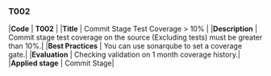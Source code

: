 ### T002

|**Code**           | **T002** |
|**Title**          | Commit Stage Test Coverage > 10% |
|**Description**    | Commit stage test coverage on the source (Excluding tests) must be greater than 10%.|
|**Best Practices** | You can use sonarqube to set a coverage gate.|
|**Evaluation**     | Checking validation on 1 month coverage history.|
|**Applied stage**  | Commit Stage|
